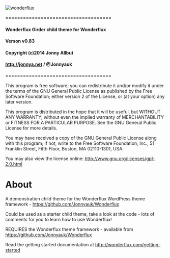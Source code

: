 ![wonderflux](http://wonderflux.com/wonderflux-logo.png)

====================================
#### Wonderflux Girder child theme for Wonderflux
#### Verson v0.83
#### Copyright (c)2014 Jonny Allbut
#### http://jonnya.net / @Jonnyauk
====================================

This program is free software; you can redistribute it and/or modify
it under the terms of the GNU General Public License as published by
the Free Software Foundation; either version 2 of the License,
or (at your option) any later version.

This program is distributed in the hope that it will be useful,
but WITHOUT ANY WARRANTY; without even the implied warranty of
MERCHANTABILITY or FITNESS FOR A PARTICULAR PURPOSE.
See the GNU General Public License for more details.

You may have received a copy of the GNU General Public License along
with this program; if not, write to the Free Software Foundation, Inc.,
51 Franklin Street, Fifth Floor, Boston, MA 02110-1301, USA.

You may also view the license online: http://www.gnu.org/licenses/gpl-2.0.html

About
=================

A demonstration child theme for the Wonderflux WordPress theme framework - https://github.com/Jonnyauk/Wonderflux

Could be used as a starter child theme, take a look at the code - lots of comments for you to learn how to use Wonderflux!

REQUIRES the Wonderflux theme framework - available from https://github.com/Jonnyauk/Wonderflux

Read the getting started documentation at http://wonderflux.com/getting-started
